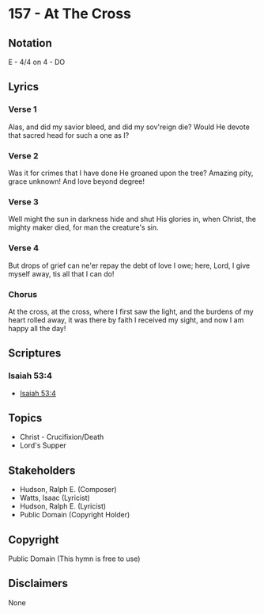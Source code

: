 # 157 - At The Cross

## Notation

E - 4/4 on 4 - DO

## Lyrics

### Verse 1

Alas, and did my savior bleed, and did my sov'reign die? Would He devote that sacred head for such a one as I?

### Verse 2

Was it for crimes that I have done He groaned upon the tree? Amazing pity, grace unknown! And love beyond degree!

### Verse 3

Well might the sun in darkness hide and shut His glories in, when Christ, the mighty maker died, for man the creature's sin.

### Verse 4

But drops of grief can ne'er repay the debt of love I owe; here, Lord, I give myself away, tis all that I can do!

### Chorus

At the cross, at the cross, where I first saw the light, and the burdens of my heart rolled away, it was there by faith I received my sight, and now I am happy all the day!


## Scriptures

### Isaiah 53:4

- [Isaiah 53:4](https://www.biblegateway.com/passage/?search=Isaiah%2053%3A4)


## Topics

- Christ - Crucifixion/Death
- Lord's Supper

## Stakeholders

- Hudson, Ralph E. (Composer)
- Watts, Isaac (Lyricist)
- Hudson, Ralph E. (Lyricist)
- Public Domain (Copyright Holder)

## Copyright

Public Domain
(This hymn is free to use)

## Disclaimers

None

